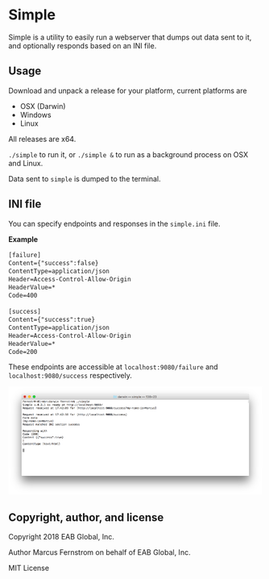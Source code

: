 # Simple
Simple is a utility to easily run a webserver that dumps out data sent to it, and optionally responds based on an INI file.

## Usage
Download and unpack a release for your platform, current platforms are
* OSX (Darwin)
* Windows
* Linux

All releases are x64.

`./simple` to run it, or `./simple &` to run as a background process on OSX and Linux.

Data sent to `simple` is dumped to the terminal.

## INI file
You can specify endpoints and responses in the `simple.ini` file.

**Example**

```
[failure]
Content={"success":false}
ContentType=application/json
Header=Access-Control-Allow-Origin
HeaderValue=*
Code=400

[success]
Content={"success":true}
ContentType=application/json
Header=Access-Control-Allow-Origin
HeaderValue=*
Code=200
```

These endpoints are accessible at `localhost:9080/failure` and `localhost:9080/success` respectively.

<img src="SimpleScreenShot.png">


## Copyright, author, and license
Copyright 2018 EAB Global, Inc.

Author Marcus Fernstrom on behalf of EAB Global, Inc.

MIT License